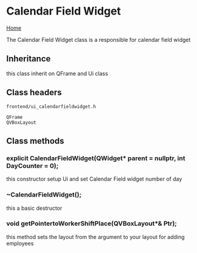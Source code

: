# Calendar Field Widget 
[Home](../../ReadMe.md) 
 
The Calendar Field Widget class is a responsible for calendar field widget

## Inheritance
  
this class inherit on QFrame and Ui class 

## Class headers

    frontend/ui_calendarfieldwidget.h

    QFrame
    QVBoxLayout

## Class methods 

### explicit CalendarFieldWidget(QWidget* parent = nullptr, int DayCounter = 0);

this constructor setup Ui and set Calendar Field widget number of day

### ~CalendarFieldWidget();

this a basic destructor

### void getPointertoWorkerShiftPlace(QVBoxLayout*& Ptr);

this method sets the layout from the argument to your layout for adding employees
